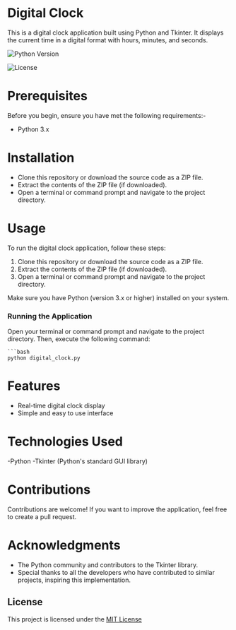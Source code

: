 

# Digital Clock

This is a digital clock application built using Python and Tkinter. It displays the current time in a digital format with hours, minutes, and seconds.





![Python Version](https://img.shields.io/badge/Python-3.x-blue)

![License](https://img.shields.io/badge/License-MIT-green)




# Prerequisites

Before you begin, ensure you have met the following requirements:-

- Python 3.x

# Installation
- Clone this repository or download the source code as a ZIP file.
- Extract the contents of the ZIP file (if downloaded).
- Open a terminal or command prompt and navigate to the project directory.

# Usage

To run the digital clock application, follow these steps:

1. Clone this repository or download the source code as a ZIP file.
2. Extract the contents of the ZIP file (if downloaded).
3. Open a terminal or command prompt and navigate to the project directory.

Make sure you have Python (version 3.x or higher) installed on your system.

### Running the Application

Open your terminal or command prompt and navigate to the project directory. Then, execute the following command:

    ```bash
    python digital_clock.py


# Features
- Real-time digital clock display
- Simple and easy to use interface

# Technologies Used
-Python
-Tkinter (Python's standard GUI library)

# Contributions
Contributions are welcome! If you want to improve the application, feel free to create a pull request.

# Acknowledgments
- The Python community and contributors to the Tkinter library.
- Special thanks to all the developers who have contributed to similar projects, inspiring this implementation.

## License
This project is licensed under the [MIT License](https://choosealicense.com/licenses/mit/)


 


 
